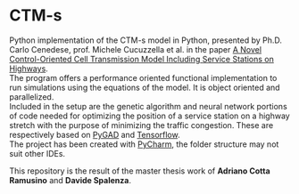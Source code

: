 # CTM-s
Python implementation of the CTM-s model in Python, presented by Ph.D. Carlo Cenedese, prof. Michele Cucuzzella et al. in the paper [A Novel Control-Oriented Cell Transmission Model Including Service Stations on Highways](https://arxiv.org/abs/2205.15115).    
The program offers a performance oriented functional implementation to run simulations using the equations of the model. It is object oriented and parallelized.   
Included in the setup are the genetic algorithm and neural network portions of code needed for optimizing the position of a service station on a highway stretch with the purpose of minimizing the traffic congestion. These are respectively based on [PyGAD](https://pygad.readthedocs.io/) and [Tensorflow](https://www.tensorflow.org/).  
The project has been created with [PyCharm](https://www.jetbrains.com/pycharm/), the folder structure may not suit other IDEs.  
  
  
This repository is the result of the master thesis work of **Adriano Cotta Ramusino** and **Davide Spalenza**.

